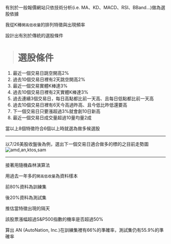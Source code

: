 有別於一般報價網站只依技術分析(i.e. MA、KD、MACD、RSI、BBand...)做為選股依據

我從K棒`開高低收量`的排列特徵與出現頻率

設計出有別於傳統的選股條件

> # 選股條件
1. 最近一個交易日跳空開高2%
2. 過去10個交易日裡有2天跳空開高2%
3. 最近一個交易實體K棒達3%
4. 過去10個交易日裡有2天實體K棒達3%
5. 過去連續3個交易日，每日高點都比前一天高、且每日低點都比前一天高
6. 過去10個交易日裡有6天今高過昨高、且今低比昨低還要高
7. 下一個交易日只要漲超過3%就會創10日新高
8. 最近一個交易日成交量超過10量均量2成

當以上8個特徵符合6個以上時就選為做多候選股
* * *
以7/26美股收盤後為例，選出下一個交易日適合做多的標的之目前走勢圖
![amd,an,ktos,sam](https://i.imgur.com/YyHg2jf.png)
* * *
接著用隨機森林演算法

用過去一年多的`開高低收量`為資料樣本

前80%資料為訓練集

後20%資料為測試集

推估當特徵出現的隔天

該股票漲幅超過S&P500指數的機率是否超過50%

算出 AN (AutoNation, Inc.)在訓練集裡有66%的準確率，測試集仍有55.9%的準確率
